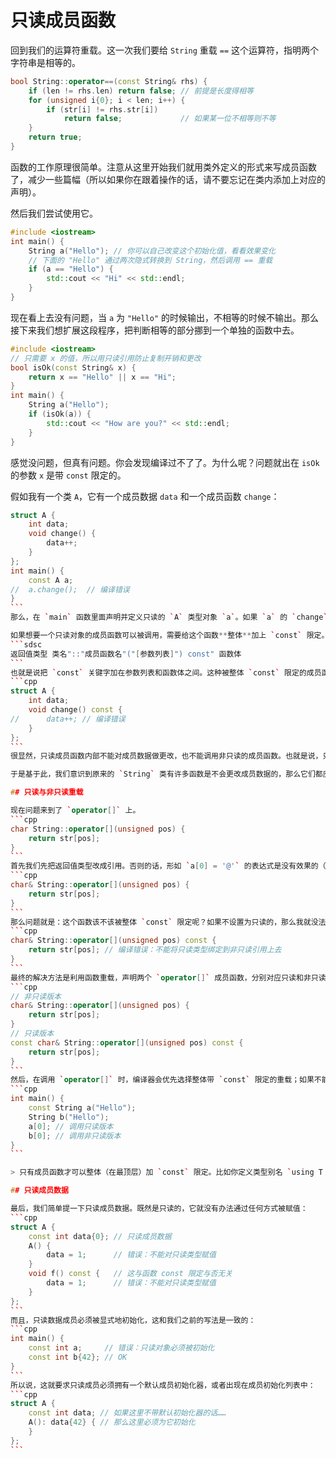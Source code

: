 # 只读成员函数

回到我们的运算符重载。这一次我们要给 `String` 重载 `==` 这个运算符，指明两个字符串是相等的。

```cpp
bool String::operator==(const String& rhs) {
    if (len != rhs.len) return false; // 前提是长度得相等
    for (unsigned i{0}; i < len; i++) {
        if (str[i] != rhs.str[i])
            return false;             // 如果某一位不相等则不等
    }
    return true;
}
```
函数的工作原理很简单。注意从这里开始我们就用类外定义的形式来写成员函数了，减少一些篇幅（所以如果你在跟着操作的话，请不要忘记在类内添加上对应的声明）。

然后我们尝试使用它。
```cpp
#include <iostream>
int main() {
    String a("Hello"); // 你可以自己改变这个初始化值，看看效果变化
    // 下面的 "Hello" 通过两次隐式转换到 String，然后调用 == 重载
    if (a == "Hello") {
        std::cout << "Hi" << std::endl;
    }
}
```
现在看上去没有问题，当 `a` 为 `"Hello"` 的时候输出，不相等的时候不输出。那么接下来我们想扩展这段程序，把判断相等的部分挪到一个单独的函数中去。
```cpp
#include <iostream>
// 只需要 x 的值，所以用只读引用防止复制开销和更改
bool isOk(const String& x) {
    return x == "Hello" || x == "Hi";
}
int main() {
    String a("Hello");
    if (isOk(a)) {
        std::cout << "How are you?" << std::endl;
    }
}
```
感觉没问题，但真有问题。你会发现编译过不了了。为什么呢？问题就出在 `isOk` 的参数 `x` 是带 `const` 限定的。

假如我有一个类 `A`，它有一个成员数据 `data` 和一个成员函数 `change`：
````cpp codemo(show)
struct A {
    int data;
    void change() {
        data++;
    }
};
int main() {
    const A a;
//  a.change();  // 编译错误
}
```
那么，在 `main` 函数里面声明并定义只读的 `A` 类型对象 `a`。如果 `a` 的 `change` 能被调用的话，那么 `a` 的 `data` 成员就会发生更改，这就不符合“只读”的含义了。所以默认情形下**不能调用只读对象的成员函数**。

如果想要一个只读对象的成员函数可以被调用，需要给这个函数**整体**加上 `const` 限定。它的语法是：
```sdsc
返回值类型 类名"::"成员函数名"("[参数列表]") const" 函数体
```
也就是说把 `const` 关键字加在参数列表和函数体之间。这种被整体 `const` 限定的成员函数称为只读成员函数。比如：
```cpp
struct A {
    int data;
    void change() const {
//      data++; // 编译错误
    }
};
```
很显然，只读成员函数内部不能对成员数据做更改，也不能调用非只读的成员函数。也就是说，只读成员函数中的 `this` 类型是 `const T*` 的。

于是基于此，我们意识到原来的 `String` 类有许多函数是不会更改成员数据的，那么它们都应该整体加上 `const` 限定。比如刚刚的 `operator==`，又比如 `operator+` `length` `operator bool`。于是给他们加上 `const` 限定就好了（声明和定义都需要）。

## 只读与非只读重载

现在问题来到了 `operator[]` 上。
```cpp
char String::operator[](unsigned pos) {
    return str[pos];
}
```
首先我们先把返回值类型改成引用。否则的话，形如 `a[0] = '@'` 的表达式是没有效果的（这个原理类似之前返回 `*this`）。于是：
```cpp
char& String::operator[](unsigned pos) {
    return str[pos];
}
```
那么问题就是：这个函数该不该被整体 `const` 限定呢？如果不设置为只读的，那么我就没法对只读对象调用 `operator[]` 了。但如果设置为只读的，那么 `a[0] = '@'` 还是编译不过：只读成员函数中 `str[pos]` 是 `const char` 类型的，不能绑定到非只读的 `char&` 引用上。
```cpp
char& String::operator[](unsigned pos) const {
    return str[pos]; // 编译错误：不能将只读类型绑定到非只读引用上去
}
```
最终的解决方法是利用函数重载，声明两个 `operator[]` 成员函数，分别对应只读和非只读的版本：
```cpp
// 非只读版本
char& String::operator[](unsigned pos) {
    return str[pos];
}
// 只读版本
const char& String::operator[](unsigned pos) const {
    return str[pos];
}
```
然后，在调用 `operator[]` 时，编译器会优先选择整体带 `const` 限定的重载；如果不能，则选择非只读的。
```cpp
int main() {
    const String a("Hello");
    String b("Hello");
    a[0]; // 调用只读版本
    b[0]; // 调用非只读版本
}
```

> 只有成员函数才可以整体（在最顶层）加 `const` 限定。比如你定义类型别名 `using T = void()const;`，那么 `T` 只能作为成员类型出现在类的定义里，不能在类外使用。

## 只读成员数据

最后，我们简单提一下只读成员数据。既然是只读的，它就没有办法通过任何方式被赋值：
```cpp
struct A {
    const int data{0}; // 只读成员数据
    A() {
        data = 1;      // 错误：不能对只读类型赋值
    }
    void f() const {   // 这与函数 const 限定与否无关
        data = 1;      // 错误：不能对只读类型赋值
    }
};
```
而且，只读数据成员必须被显式地初始化，这和我们之前的写法是一致的：
```cpp
int main() {
    const int a;     // 错误：只读对象必须被初始化
    const int b{42}; // OK
}
```
所以说，这就要求只读成员必须拥有一个默认成员初始化器，或者出现在成员初始化列表中：
```cpp
struct A {
    const int data; // 如果这里不带默认初始化器的话……
    A(): data{42} { // 那么这里必须为它初始化
    }
};
```
